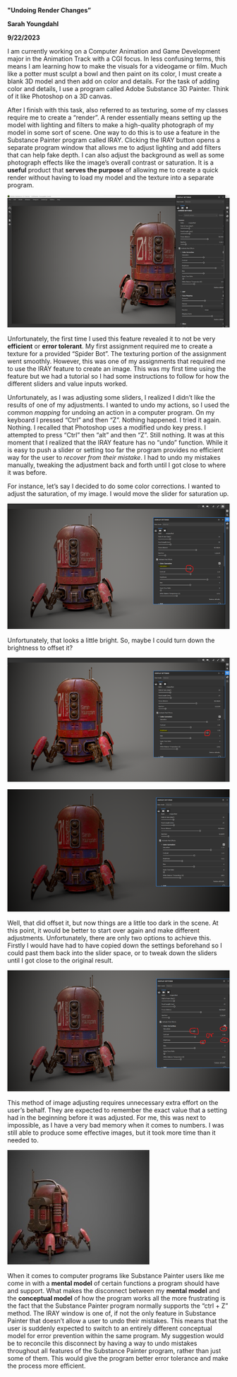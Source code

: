 **"Undoing Render Changes”**

**Sarah Youngdahl**

**9/22/2023**

I am currently working on a Computer Animation and Game Development major in the Animation Track with a CGI focus. In less confusing terms, this means I am learning how to make the visuals for a videogame or film. Much like a potter must sculpt a bowl and then paint on its color, I must create a blank 3D model and then add on color and details. For the task of adding color and details, I use a program called Adobe Substance 3D Painter. Think of it like Photoshop on a 3D canvas. 

After I finish with this task, also referred to as texturing, some of my classes require me to create a “render”. A render essentially means setting up the model with lighting and filters to make a high-quality photograph of my model in some sort of scene. One way to do this is to use a feature in the Substance Painter program called IRAY. Clicking the IRAY button opens a separate program window that allows me to adjust lighting and add filters that can help fake depth. I can also adjust the background as well as some photograph effects like the image’s overall contrast or saturation. It is a **useful** product that **serves the purpose** of allowing me to create a quick render without having to load my model and the texture into a separate program.

 ![Display settings in IRAY](/assets/J1_P1.png)
 
Unfortunately, the first time I used this feature revealed it to not be very **efficient** or **error tolerant**. My first assignment required me to create a texture for a provided “Spider Bot”.  The texturing portion of the assignment went smoothly. However, this was one of my assignments that required me to use the IRAY feature to create an image. This was my first time using the feature but we had a tutorial so I had some instructions to follow for how the different sliders and value inputs worked. 

Unfortunately, as I was adjusting some sliders, I realized I didn’t like the results of one of my adjustments. I wanted to undo my actions, so I used the common *mapping* for undoing an action in a computer program. On my keyboard I pressed “Ctrl” and then “Z”. Nothing happened. I tried it again. Nothing. I recalled that Photoshop uses a modified undo key press. I attempted to press “Ctrl” then “alt” and then “Z”. Still nothing. It was at this moment that I realized that the IRAY feature has no “undo” function. While it is easy to push a slider or setting too far the program provides no efficient way for the user to *recover from their mistake*. I had to undo my mistakes manually, tweaking the adjustment back and forth until I got close to where it was before. 

For instance, let’s say I decided to do some color corrections. I wanted to adjust the saturation, of my image. I would move the slider for saturation up. 

 ![Circled slider for saturation](/assets/J1_P2.png)
 
Unfortunately, that looks a little bright. So, maybe I could turn down the brightness to offset it?

 ![Result of saturation adjustment with brightness circled](/assets/J1_P3.png)
 
 ![Result of brightness adjustment](/assets/J1_P4.png)
 
Well, that did offset it, but now things are a little too dark in the scene. At this point, it would be better to start over again and make different adjustments. Unfortunately, there are only two options to achieve this. Firstly I would have had to have copied down the settings beforehand so I could past them back into the slider space, or to tweak down the sliders until I got close to the original result. 

![Attempt to reset image, with sliders and number inputs circled](/assets/J1_P5.png)

This method of image adjusting requires unnecessary extra effort on the user’s behalf. They are expected to remember the exact value that a setting had in the beginning before it was adjusted. For me, this was next to impossible, as I have a very bad memory when it comes to numbers. I was still able to produce some effective images, but it took more time than it needed to.  

![Final Render of image](/assets/J1_P6.jpg)

When it comes to computer programs like Substance Painter users like me come in with a **mental model** of certain functions a program should have and support. What makes the disconnect between my **mental model** and the **conceptual model** of how the program works all the more frustrating is the fact that the Substance Painter program normally supports the “ctrl + Z” method. The IRAY window is one of, if not the only feature in Substance Painter that doesn’t allow a user to undo their mistakes. This means that the user is suddenly expected to switch to an entirely different conceptual model for error prevention within the same program. My suggestion would be to reconcile this disconnect by having a way to undo mistakes throughout all features of the Substance Painter program, rather than just some of them. This would give the program better error tolerance and make the process more efficient. 
